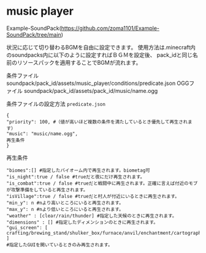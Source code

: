 # music player

Example-SoundPack(https://github.com/zoma1101/Example-SoundPack/tree/main)


状況に応じて切り替わるBGMを自由に設定できます。
使用方法は.minecraft内のsoundpacks内に以下のように設定すればＢＧＭを設定後、
pack_idと同じ名前のリソースパックを適用することでBGMが流れます。


条件ファイル
soundpack/pack_id/assets/music_player/conditions/predicate.json
OGGファイル
soundpack/pack_id/assets/pack_id/music/name.ogg

条件ファイルの設定方法
`predicate.json`
```
{
"priority": 100, #（値が高いほど複数の条件を満たしているとき優先して再生されます）
"music": "music/name.ogg",
再生条件
}
```

再生条件
```
"biomes":[] #指定したバイオーム内で再生されます。biometag可
"is_night":true / false #trueだと夜にだけ再生されます。
"is_combat":true / false #trueだと戦闘中に再生されます。正確に言えば付近のモブが攻撃準備をしていると再生されます。
"isVillage":true / false #trueだと村人が付近にいるときに再生されます。
"min_y": n #nより高いところにいると再生されます。
"max_y": n #nより低いところにいると再生されます。
"weather" : [clear/rain/thunder] #指定した天候のときに再生されます。
"dimensions" : [] #指定したディメンションのときに再生されます。
"gui_screen": [
crafting/brewing_stand/shulker_box/furnace/anvil/enchantment/cartographytable/smithing/merchant
]
#指定したGUIを開いているときのみ再生されます。
```
